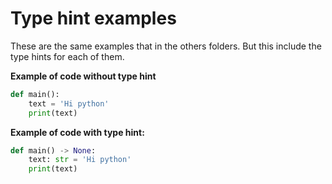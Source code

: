 # Type hint examples

These are the same examples that in the others folders. But this include the type hints for each of them.

**Example of code without type hint**

```python
def main():
	text = 'Hi python'
	print(text)
```

**Example of code with type hint:**

```python
def main() -> None:
	text: str = 'Hi python'
	print(text)
```